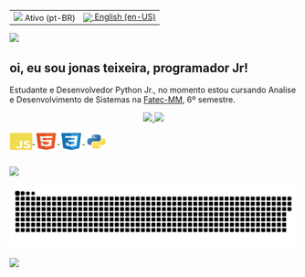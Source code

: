 <table align="center">
  <tr><td><img src="https://i.imgur.com/0AUV6Hy.png" height="16 align="center"> Ativo (pt-BR) </td>
  <td><a href="README_us.md"><img src="https://i.imgur.com/Ja6zOUB.png" height="18.5" align="center"> English (en-US) </a></td></tr>
</table>


![](https://komarev.com/ghpvc/?username=jonasht&color=blueviolet&style=flat-square&label=Visitas+ao+perfil)
## oi, eu sou jonas teixeira, programador Jr!
Estudante e Desenvolvedor Python Jr., no momento estou cursando Analise e Desenvolvimento de Sistemas na [Fatec-MM](https://fatecmm.edu.br/index.php), 6º semestre.
<div align="center">
  <a href="https://github.com/jonasht">
  <img height="180em" src="https://github-readme-stats.vercel.app/api?username=jonasht&show_icons=true&theme=dracula&include_all_commits=true&count_private=true"/>
  <img height="180em" src="https://github-readme-stats.vercel.app/api/top-langs/?username=jonasht&layout=compact&langs_count=7&theme=dracula"/>
</div>


<div style="display: inline_block"><br>
  <img align="center" alt="Jonas-Js" height="30" width="40" src="https://raw.githubusercontent.com/devicons/devicon/master/icons/javascript/javascript-plain.svg">



  <img align="center" alt="Jonas-HTML" height="30" width="40" src="https://raw.githubusercontent.com/devicons/devicon/master/icons/html5/html5-original.svg">

  <img align="center" alt="Jonas-CSS" height="30" width="40" src="https://raw.githubusercontent.com/devicons/devicon/master/icons/css3/css3-original.svg">

  <img align="center" alt="Jonas-Python" height="30" width="40" src="https://raw.githubusercontent.com/devicons/devicon/master/icons/python/python-original.svg">


</div>
  
  ##
 
<div> 





  <a href="https://www.linkedin.com/in/jonasht" target="_blank"><img src="https://img.shields.io/badge/-LinkedIn-%230077B5?style=for-the-badge&logo=linkedin&logoColor=white" target="_blank"></a> 
 
  ![Snake animation](https://github.com/jonasht/jonasht/blob/output/github-contribution-grid-snake.svg)



  <a href = "mailto:jhenriquet@outlook.com.br"><img src="https://img.shields.io/badge/Microsoft_Outlook-0078D4?style=for-the-badge&logo=microsoft-outlook&logoColor=white" target="_blank"></a>
  
 

</div>